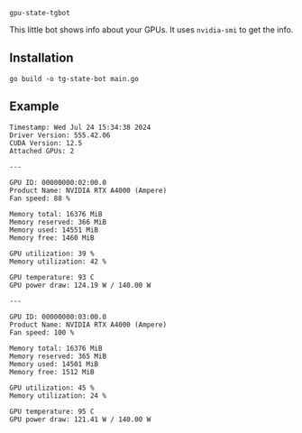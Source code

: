 `gpu-state-tgbot`

This little bot shows info about your GPUs. It uses `nvidia-smi` to get the info.

## Installation

```shell
go build -o tg-state-bot main.go
```

## Example 

```
Timestamp: Wed Jul 24 15:34:38 2024
Driver Version: 555.42.06
CUDA Version: 12.5
Attached GPUs: 2

---

GPU ID: 00000000:02:00.0
Product Name: NVIDIA RTX A4000 (Ampere)
Fan speed: 88 %

Memory total: 16376 MiB
Memory reserved: 366 MiB
Memory used: 14551 MiB
Memory free: 1460 MiB

GPU utilization: 39 %
Memory utilization: 42 %

GPU temperature: 93 C
GPU power draw: 124.19 W / 140.00 W

---

GPU ID: 00000000:03:00.0
Product Name: NVIDIA RTX A4000 (Ampere)
Fan speed: 100 %

Memory total: 16376 MiB
Memory reserved: 365 MiB
Memory used: 14501 MiB
Memory free: 1512 MiB

GPU utilization: 45 %
Memory utilization: 24 %

GPU temperature: 95 C
GPU power draw: 121.41 W / 140.00 W
```
